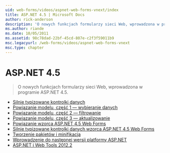 ```yaml
---
uid: web-forms/videos/aspnet-web-forms-vnext/index
title: ASP.NET 4.5 | Microsoft Docs
author: rick-anderson
description: 'O nowych funkcjach formularzy sieci Web, wprowadzona w programie ASP.NET 4.5.'
ms.author: riande
ms.date: 10/05/2011
ms.assetid: 98c78dad-22bf-45cd-807e-c2f3f59011b9
msc.legacyurl: /web-forms/videos/aspnet-web-forms-vnext
msc.type: chapter
---
```

<a name="aspnet-45"></a>ASP.NET 4.5
====================
> O nowych funkcjach formularzy sieci Web, wprowadzona w programie ASP.NET 4.5.


- [Silnie typizowane kontrolki danych](aspnet-vnext-videos-strongly-typed-data-controls.md)
- [Powiązanie modelu, część 1 — wybieranie danych](aspnet-vnext-videos-model-binding-part-1-selecting-data.md)
- [Powiązanie modelu, część 2 — filtrowanie](aspnet-vnext-videos-model-binding-part-2-filtering.md)
- [Powiązanie modelu, część 3 — aktualizowanie](aspnet-vnext-videos-model-binding-part-3-updating.md)
- [Powiązanie wzorca ASP.NET 4.5 Web Forms](aspnet-45-web-forms-model-binding.md)
- [Silnie typizowane kontrolki danych wzorca ASP.NET 4.5 Web Forms](aspnet-45-web-forms-strong-typed-data-controls.md)
- [Tworzenie pakietów i minifikacja](aspnet-vnext-videos-bundling-and-minification.md)
- [Wprowadzenie do następnej wersji platformy ASP.NET](getting-started-with-the-next-version-of-aspnet.md)
- [ASP.NET i Web Tools 2012.2](aspnet-and-web-tools-20122.md)
